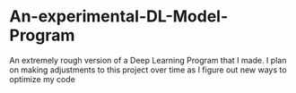 # An-experimental-DL-Model-Program
An extremely rough version of a Deep Learning Program that I made. I plan on making adjustments to this project over time as I figure out new ways to optimize my code
